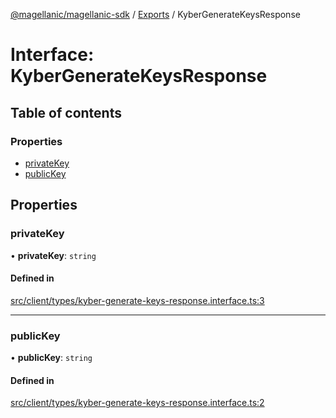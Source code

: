 [@magellanic/magellanic-sdk](../README.md) / [Exports](../modules.md) / KyberGenerateKeysResponse

# Interface: KyberGenerateKeysResponse

## Table of contents

### Properties

- [privateKey](KyberGenerateKeysResponse.md#privatekey)
- [publicKey](KyberGenerateKeysResponse.md#publickey)

## Properties

### privateKey

• **privateKey**: `string`

#### Defined in

[src/client/types/kyber-generate-keys-response.interface.ts:3](https://github.com/Magellanic-AI/magellanic-sdk-nodejs/blob/7e16304/src/client/types/kyber-generate-keys-response.interface.ts#L3)

___

### publicKey

• **publicKey**: `string`

#### Defined in

[src/client/types/kyber-generate-keys-response.interface.ts:2](https://github.com/Magellanic-AI/magellanic-sdk-nodejs/blob/7e16304/src/client/types/kyber-generate-keys-response.interface.ts#L2)
